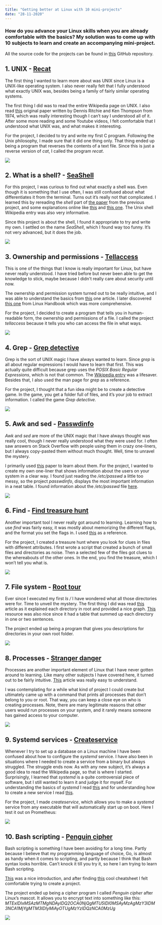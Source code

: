 ```yaml
---
title: "Getting better at Linux with 10 mini-projects"
date: "28-11-2020"
---
```


### How do you advance your Linux skills when you are already comfortable with the basics? My solution was to come up with 10 subjects to learn and create an accompanying mini-project.

All the source code for the projects can be found in [this](https://github.com/carltheperson/10-things-linux) GitHub repository.

## 1. UNIX - [Recat](https://github.com/carltheperson/10-Things-Linux/tree/master/1_UNIX__Recat)

The first thing I wanted to learn more about was UNIX since Linux is a UNIX-like operating system. I also never really felt that I fully understood what exactly UNIX was, besides being a family of fairly similar operating systems.

The first thing I did was to read the entire Wikipedia page on UNIX. I also read [this](https://people.eecs.berkeley.edu/~brewer/cs262/unix.pdf) original paper written by Dennis Ritchie and Ken Thompson from 1974, which was really interesting though I can’t say I understood all of it. After some more reading and some Youtube videos, I felt comfortable that I understood what UNIX was, and what makes it interesting.

For the project, I decided to try and write my first C program. Following the Unix philosophy, I made sure that it did one thing only. That thing ended up being a program that reverses the contents of a text file. Since this is just a reverse version of _cat_, I called the program _recat_.

![](/images/10-things-linux/1_UNIX__Recat/screenshot.png)

## 2. What is a shell? - [SeaShell](https://github.com/carltheperson/10-Things-Linux/tree/master/2_What_is_a_shell__SeaShell)

For this project, I was curious to find out what exactly a shell was. Even though it is something that I use often, I was still confused about what differentiates it from the terminal. Turns out it’s really not that complicated. I learned this by rereading the _shell_ part of [the paper](https://people.eecs.berkeley.edu/~brewer/cs262/unix.pdf) from the previous project, and some explanations online like [this](https://www.tutorialspoint.com/unix/unix-what-is-shell.htm) and [this one](https://linuxcommand.org/lc3_lts0010.php). The Unix shell Wikipedia entry was also very informative.

Since this project is about the shell, I found it appropriate to try and write my own. I settled on the name _SeaShell_, which I found way too funny. It’s not very advanced, but it does the job.

![](/images/10-things-linux/2_What_is_a_shell__SeaShell/screenshot.png)

## 3. Ownership and permissions - [Tellaccess](https://github.com/carltheperson/10-Things-Linux/tree/master/3_Ownership_and_permissions__Tellaccess)

This is one of the things that I know is really important for Linux, but have never really understood. I have tried before but never been able to get the knowledge to stick, maybe because I didn't really care about security until now.

The ownership and permission system turned out to be really intuitive, and I was able to understand the basics from [this](https://www.thegeekdiary.com/understanding-basic-file-permissions-and-ownership-in-linux/) one article. I later discovered [this one](https://linuxhandbook.com/linux-file-permissions/) from Linux Handbook which was more comprehensive.

For the project, I decided to create a program that tells you in human-readable form, the ownership and permissions of a file. I called the project _tellaccess_ because it tells you who can access the file in what ways.

![](/images/10-things-linux/3_Ownership_and_permissions__Tellaccess/screenshot.png)

## 4. Grep - [Grep detective](https://github.com/carltheperson/10-Things-Linux/tree/master/4_Grep__Grep_detective)

Grep is the sort of UNIX magic I have always wanted to learn. Since _grep_ is all about regular expressions I would have to learn that first. This was actually quite difficult because grep uses the _POSIX Basic Regular Expressions_, which is not that common. The [Wikipedia entry](https://en.wikibooks.org/wiki/Regular_Expressions/POSIX_Basic_Regular_Expressions) was a lifesaver. Besides that, I also used the man page for _grep_ as a reference.

For the project, I thought that a fun idea might be to create a detective game. In the game, you get a folder full of files, and it’s your job to extract information. I called the game _Grep detective_.

![](/images/10-things-linux/4_Grep__Grep_detective/screenshot.png)

## 5. Awk and sed - [Passwdinfo](https://github.com/carltheperson/10-Things-Linux/tree/master/5_Awk_and_sed__Passwdinfo)

_Awk_ and _sed_ are more of the UNIX magic that I have always thought was really cool, though I never really understood what they were used for. I often saw answers on Stack Overflow with people using them in crazy one-liners, but I always copy-pasted them without much thought. Well, time to unravel the mystery.

I primarily used [this](https://www-users.york.ac.uk/~mijp1/teaching/2nd_year_Comp_Lab/guides/grep_awk_sed.pdf) paper to learn about them. For the project, I wanted to create my own one-liner that shows information about the users on your system in a clear way. I found just reading the _/etc/passwd_ a little too messy, so the project _passwdinfo_, displays the most important information in a neat table. I found information about the _/etc/passwd_ file [here](https://www.cyberciti.biz/faq/understanding-etcpasswd-file-format/).

![](/images/10-things-linux/5_Awk_and_sed__Passwdinfo/screenshot.png)

## 6. Find - [Find treasure hunt](https://github.com/carltheperson/10-Things-Linux/tree/master/6_Find__Find_treasure_hunt)

Another important tool I never really got around to learning. Learning how to use _find_ was fairly easy, it was mostly about memorizing the different flags, and the format you set the flags in. I used [this](https://kb.iu.edu/d/admm) as a reference.

For the project, I created a treasure hunt where you look for clues in files with different attributes. I first wrote a script that created a bunch of small files and directories as noise. Then a selected few of the files got clues to the whereabouts of the other ones. In the end, you find the treasure, which I won’t tell you what is.

![](/images/10-things-linux/6_Find__Find_treasure_hunt/screenshot.png)

## 7. File system - [Root tour](https://github.com/carltheperson/10-Things-Linux/tree/master/7_File_system__Root_tour)

Ever since I executed my first _ls /_ I have wondered what all those directories were for. Time to unveil the mystery. The first thing I did was read [this](https://www.linux.com/training-tutorials/linux-filesystem-explained/) article as it explained each directory in root and provided a nice graph. [This](https://tldp.org/LDP/intro-linux/html/sect_03_01.html) resource was also nice since it had a table that summed up each directory in one or two sentences.

The project ended up being a program that gives you descriptions for directories in your own root folder.

![](/images/10-things-linux/7_File_system__Root_tour/screenshot.png)

## 8. Processes - [Stranger danger](https://github.com/carltheperson/10-Things-Linux/tree/master/8_Processes__Stranger_danger)

Processes are another important element of Linux that I have never gotten around to learning. Like many other subjects I have covered here, it turned out to be fairly intuitive. [This](https://www.geeksforgeeks.org/processes-in-linuxunix/) article was really easy to understand.

I was contemplating for a while what kind of project I could create but ultimately came up with a command that prints all processes that don’t belong to you or root. That way, you can keep a close eye on who is creating processes. Note, there are many legitimate reasons that other users would run processes on your system, and it rarely means someone has gained access to your computer.

![](/images/10-things-linux/8_Processes__Stranger_danger/screenshot.png)

## 9. Systemd services - [Createservice](https://github.com/carltheperson/10-Things-Linux/tree/master/9_Systemd_services__Createservice)

Whenever I try to set up a database on a Linux machine I have been confused about how to configure the _systemd_ service. I have also been in situations where I needed to create a service from a binary but always struggled. The struggle ends now.
As with any new subject, it’s always a good idea to read the Wikipedia page, so that is where I started. Surprisingly, I learned that _systemd_ is a quite controversial piece of software, but I still wanted to learn it and judge it for myself.
For understanding the basics of _systemd_ I read [this](https://www.digitalocean.com/community/tutorials/how-to-use-systemctl-to-manage-systemd-services-and-units) and for understanding how to create a new service I read [this](https://www.tecmint.com/create-new-service-units-in-systemd/).

For the project, I made _createservice_, which allows you to make a _systemd_ service from any executable that will automatically start up on boot. Here I test it out on Prometheus:

![](/images/10-things-linux/9_Systemd_services__Createservice/screenshot.png)

## 10. Bash scripting - [Penguin cipher](https://github.com/carltheperson/10-Things-Linux/tree/master/10_Bash_scripting__Penguin_cipher)

Bash scripting is something I have been avoiding for a long time. Partly because I believe that my programming language of choice, Go, is almost as handy when it comes to scripting, and partly because I think that Bash syntax looks horrible. Can’t knock it till you try it, so here I am trying to learn Bash scripting.

[This](https://www.howtogeek.com/67469/the-beginners-guide-to-shell-scripting-the-basics/) was a nice introduction, and after finding [this](https://devhints.io/bash) cool cheatsheet I felt comfortable trying to create a project.

The project ended up being a cipher program I called _Penguin cipher_ after Linux’s mascot. It allows you to encrypt text into something like this: _MTExIDIxMSAzMTMgNDAyIDQ2OCA0NjQgMTU5IDI0MSAyMzAgMzY3IDM3NCA1MjYgMTM3IDIyMiAyOTUgMzYzIDQzNCA0MzUg_

![](/images/10-things-linux/10_Bash_scripting__Penguin_cipher/screenshot.png)
